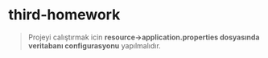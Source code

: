 # third-homework
> Projeyi calıştırmak icin **resource->application.properties dosyasında veritabanı configurasyonu** yapılmalıdır.
